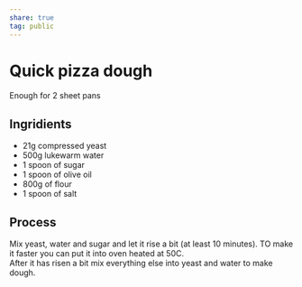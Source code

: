 ```yaml
---  
share: true  
tag: public  
---  
```

# Quick pizza dough  
  
Enough for 2 sheet pans  
## Ingridients  
- 21g compressed yeast  
- 500g lukewarm water  
- 1 spoon of sugar  
- 1 spoon of olive oil  
- 800g of flour  
- 1 spoon of salt  
  
## Process  
Mix yeast, water and sugar and let it rise a bit (at least 10 minutes). TO make it faster you can put it into oven heated at 50C.  
After it has risen a bit mix everything else into yeast and water to make dough.  
